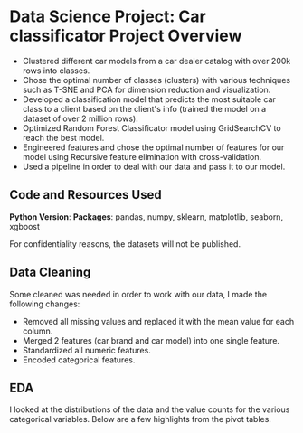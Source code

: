 # Data Science Project: Car classificator Project Overview
* Clustered different car models from a car dealer catalog with over 200k rows into classes.
* Chose the optimal number of classes (clusters) with various techniques such as T-SNE and PCA for dimension reduction and visualization.
* Developed a classification model that predicts the most suitable car class to a client based on the client's info (trained the model on a dataset of over 2 million rows).
* Optimized Random Forest Classificator model using GridSearchCV to reach the best model.
* Engineered features and chose the optimal number of features for our model using Recursive feature elimination with cross-validation.
* Used a pipeline in order to deal with our data and pass it to our model.

## Code and Resources Used
**Python Version**:
**Packages**: pandas, numpy, sklearn, matplotlib, seaborn, xgboost

For confidentiality reasons, the datasets will not be published.

## Data Cleaning
Some cleaned was needed in order to work with our data, I made the following changes:
* Removed all missing values and replaced it with the mean value for each column.
* Merged 2 features (car brand and car model) into one single feature.
* Standardized all numeric features.
* Encoded categorical features.

## EDA 
I looked at the distributions of the data and the value counts for the various categorical variables. Below are a few highlights from the pivot tables.
